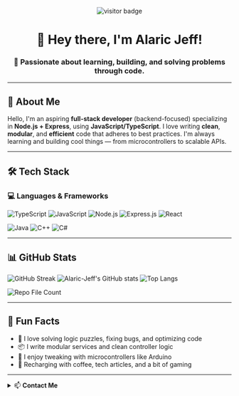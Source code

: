 <p align="center">
  <img src="https://komarev.com/ghpvc/?username=Alaric-Jeff&style=flat-square&color=brightgreen" alt="visitor badge"/>
</p>

<h1 align="center">👋 Hey there, I'm Alaric Jeff!</h1>

<h3 align="center">🚀 Passionate about learning, building, and solving problems through code.</h3>

---

## 🧠 About Me

Hello, I'm an aspiring **full-stack developer** (backend-focused) specializing in **Node.js + Express**, using **JavaScript/TypeScript**. I love writing **clean**, **modular**, and **efficient** code that adheres to best practices. I'm always learning and building cool things — from microcontrollers to scalable APIs.

---

## 🛠️ Tech Stack

### 💻 Languages & Frameworks

![TypeScript](https://img.shields.io/badge/TypeScript-3178C6?style=flat-square&logo=typescript&logoColor=white)
![JavaScript](https://img.shields.io/badge/JavaScript-F7DF1E?style=flat-square&logo=javascript&logoColor=black)
![Node.js](https://img.shields.io/badge/Node.js-339933?style=flat-square&logo=node.js&logoColor=white)
![Express.js](https://img.shields.io/badge/Express.js-000000?style=flat-square&logo=express&logoColor=white)
![React](https://img.shields.io/badge/React-20232A?style=flat-square&logo=react&logoColor=61DAFB)

![Java](https://img.shields.io/badge/Java-ED8B00?style=flat-square&logo=java&logoColor=white)
![C++](https://img.shields.io/badge/C++-00599C?style=flat-square&logo=c%2B%2B&logoColor=white)
![C#](https://img.shields.io/badge/C%23-239120?style=flat-square&logo=c-sharp&logoColor=white)

---

## 📊 GitHub Stats

![GitHub Streak](https://github-readme-streak-stats.herokuapp.com/?user=Alaric-Jeff&theme=radical)
![Alaric-Jeff's GitHub stats](https://github-readme-stats.vercel.app/api?username=Alaric-Jeff&show_icons=true&theme=radical)
![Top Langs](https://github-readme-stats.vercel.app/api/top-langs/?username=Alaric-Jeff&layout=compact&theme=radical)

<!-- 🔢 Approximate total file count (based on public repos) -->
![Repo File Count](https://img.shields.io/badge/Files-Tracking%20via%20commits%20%26%20repos-blueviolet?style=flat-square)


---

## 🧩 Fun Facts

- 🧠 I love solving logic puzzles, fixing bugs, and optimizing code  
- 📦 I write modular services and clean controller logic  
- 🧰 I enjoy tweaking with microcontrollers like Arduino  
- 🔋 Recharging with coffee, tech articles, and a bit of gaming  

---

<details>
  <summary>📫 <strong>Contact Me</strong></summary>

  - Email: **jefsohandsome1@gmail.com**  
  - GitHub: [@Alaric-Jeff](https://github.com/Alaric-Jeff)

</details>
